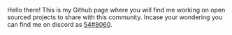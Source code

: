 Hello there! This is my Github page where you will find me working on open sourced projects to share with this community. Incase your wondering you can find me on discord as [54#8060](https://discord.com/).
